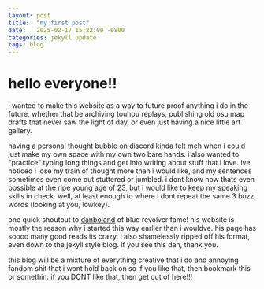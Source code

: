 ```yaml
---
layout: post
title:  "my first post"
date:   2025-02-17 15:22:00 -0800
categories: jekyll update
tags: blog
---
```

# hello everyone!!

i wanted to make this website as a way to future proof anything i do in the future, whether that be archiving touhou replays, publishing old osu map drafts that never saw the light of day, or even just having a nice little art gallery. 

having a personal thought bubble on discord kinda felt meh when i could just make my own space with my own two bare hands. i also wanted to "practice" typing long things and get into writing about stuff that i love. ive noticed i lose my train of thought more than i would like, and my sentences sometimes even come out stuttered or jumbled. i dont know how thats even possible at the ripe young age of 23, but i would like to keep my speaking skills in check. well, at least enough to where i dont repeat the same 3 buzz words (looking at you, lowkey).

one quick shoutout to [danboland](https://danboland.net/) of blue revolver fame! his website is mostly the reason why i started this way earlier than i wouldve. his page has soooo many good reads its crazy. i also shamelessly ripped off his format, even down to the jekyll style blog. if you see this dan, thank you.

this blog will be a mixture of everything creative that i do and annoying fandom shit that i wont hold back on so if you like that, then bookmark this or somethin. if you DONT like that, then get out of here!!!